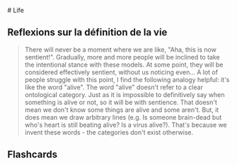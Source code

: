# Life

## **Reflexions sur la définition de la vie**

> There will never be a moment where we are like, "Aha, this is now sentient!". Gradually, more and more people will be inclined to take the intentional stance with these models. At some point, they will be considered effectively sentient, without us noticing even...
A lot of people struggle with this point, I find the following analogy helpful: it's like the word "alive". The word "alive" doesn't refer to a clear ontological category. Just as it is impossible to definitively say when something is alive or not, so it will be with sentience.
That doesn't mean we don't know some things are alive and some aren't. But, it does mean we draw arbitrary lines (e.g. Is someone brain-dead but who's heart is still beating alive? Is a virus alive?). That's because we invent these words - the categories don't exist otherwise.

## Flashcards